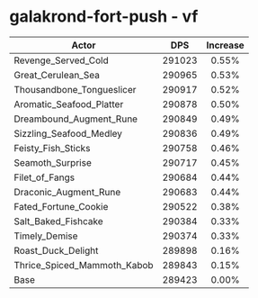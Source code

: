 # galakrond-fort-push - vf
| Actor | DPS | Increase |
|---|:---:|:---:|
|Revenge_Served_Cold|291023|0.55%|
|Great_Cerulean_Sea|290965|0.53%|
|Thousandbone_Tongueslicer|290917|0.52%|
|Aromatic_Seafood_Platter|290878|0.50%|
|Dreambound_Augment_Rune|290849|0.49%|
|Sizzling_Seafood_Medley|290836|0.49%|
|Feisty_Fish_Sticks|290758|0.46%|
|Seamoth_Surprise|290717|0.45%|
|Filet_of_Fangs|290684|0.44%|
|Draconic_Augment_Rune|290683|0.44%|
|Fated_Fortune_Cookie|290522|0.38%|
|Salt_Baked_Fishcake|290384|0.33%|
|Timely_Demise|290374|0.33%|
|Roast_Duck_Delight|289898|0.16%|
|Thrice_Spiced_Mammoth_Kabob|289843|0.15%|
|Base|289423|0.00%|
